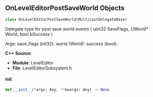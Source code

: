 ## OnLevelEditorPostSaveWorld Objects

```python
class OnLevelEditorPostSaveWorld(MulticastDelegateBase)
```

Delegate type for post save world events ( uint32 SaveFlags, UWorld* World, bool bSuccess )

Args:
    save_flags (int32): 
    world (World): 
    success (bool):

**C++ Source:**

- **Module**: LevelEditor
- **File**: LevelEditorSubsystem.h

<a id="unreal.OnLevelEditorPostSaveWorld.__init__"></a>

#### __init__

```python
def __init__(*args: Any, **kwargs: Any) -> None
```

<a id="unreal.OnLevelEditorPreSaveWorld"></a>